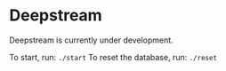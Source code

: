 Deepstream
=============

Deepstream is currently under development.

To start, run: `./start`
To reset the database, run: `./reset`
